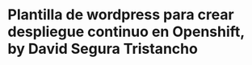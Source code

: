 # Plantilla de wordpress para crear despliegue continuo en Openshift, by David Segura Tristancho 


